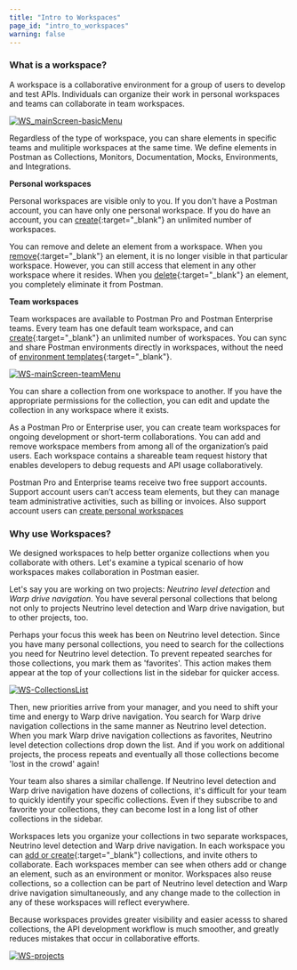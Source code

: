 ```yaml
---
title: "Intro to Workspaces"
page_id: "intro_to_workspaces"
warning: false
---
```



### What is a workspace?

A workspace is a collaborative environment for a group of users to develop and test APIs. Individuals can organize their work in personal workspaces and teams can collaborate in team workspaces. 

[![WS_mainScreen-basicMenu](https://s3.amazonaws.com/postman-static-getpostman-com/postman-docs/WS-mainScreen-basicMenu.png)](https://s3.amazonaws.com/postman-static-getpostman-com/postman-docs/WS-mainScreen-basicMenu.png)

Regardless of the type of workspace, you can share elements in specific teams and mulitiple workspaces at the same time. We define elements in Postman as Collections, Monitors, Documentation, Mocks, Environments, and Integrations.

**Personal workspaces**

Personal workspaces are visible only to you. If you don't have a Postman account, you can have only one personal workspace. If you do have an account, you can [create](/docs/postman/workspaces/creating_workspaces){:target="_blank"} an unlimited number of workspaces.

You can remove and delete an element from a workspace. When you [remove](/docs/postman/workspaces/using_workspaces){:target="_blank"} an element, it is no longer visible in that particular workspace. However, you can still access that element in any other workspace where it resides. When you [delete](/docs/postman/workspaces/using_workspaces){:target="_blank"} an element, you completely eliminate it from Postman. 


**Team workspaces**

Team workspaces are available to Postman Pro and Postman Enterprise teams. Every team has one default team workspace, and can [create](/docs/postman/workspaces/creating_workspaces){:target="_blank"} an unlimited number of workspaces. You can sync and share Postman environments directly in workspaces, without the need of [environment templates](/docs/postman/api_documentation/environments_and_environment_templates){:target="_blank"}.

[![WS-mainScreen-teamMenu](https://s3.amazonaws.com/postman-static-getpostman-com/postman-docs/WS-mainScreen-teamenu.png)](https://s3.amazonaws.com/postman-static-getpostman-com/postman-docs/WS-mainScreen-teamenu.png)

You can share a collection from one workspace to another. If you have the appropriate permissions for the collection, you can edit and update the collection in any workspace where it exists.

As a Postman Pro or Enterprise user, you can create team workspaces for ongoing development or short-term collaborations. You can add and remove workspace members from among all of the organization’s paid users. Each workspace contains a shareable team request history that enables developers to debug requests and API usage collaboratively.

Postman Pro and Enterprise teams receive two free support accounts. Support account users can’t access team elements, but they can manage team administrative activities, such as billing or invoices. Also support account users can [create personal workspaces]()



### Why use Workspaces?

We designed workspaces to help better organize collections when you collaborate with others. Let's examine a typical scenario of how workspaces makes collaboration in Postman easier.

Let's say you are working on two projects: _Neutrino level detection_ and _Warp drive navigation_. You have several personal collections that belong not only to projects Neutrino level detection and Warp drive navigation, but to other projects, too. 

Perhaps your focus this week has been on Neutrino level detection. Since you have many personal collections, you need to search for the collections you need for Neutrino level detection. To prevent repeated searches for those collections, you mark them as 'favorites'. This action makes them appear at the top of your collections list in the sidebar for quicker access.

[![WS-CollectionsList](https://s3.amazonaws.com/postman-static-getpostman-com/postman-docs/WS-listCollections-main2.png)](hhttps://s3.amazonaws.com/postman-static-getpostman-com/postman-docs/WS-listCollections-main2.png)

Then, new priorities arrive from your manager, and you need to shift your time and energy to Warp drive navigation. You search for Warp drive navigation collections in the same manner as Neutrino level detection. When you mark Warp drive navigation collections as favorites, Neutrino level detection collections drop down the list. And if you work on additional projects, the process repeats and eventually all those collections become 'lost in the crowd' again!

Your team also shares a similar challenge. If Neutrino level detection and Warp drive navigation have dozens of collections, it's difficult for your team to quickly identify your specific collections. Even if they subscribe to and favorite your collections, they can become lost in a long list of other collections in the sidebar.

Workspaces lets you organize your collections in two separate workspaces, Neutrino level detection and Warp drive navigation. In each workspace you can [add or create](/docs/postman/workspaces/creating_workspaces){:target="_blank"} collections, and invite others to collaborate. Each workspaces member can see when others add or change an element, such as an environment or monitor. Workspaces also reuse collections, so a collection can be part of Neutrino level detection and Warp drive navigation simultaneously, and any change made to the collection in any of these workspaces will reflect everywhere.

Because workspaces provides greater visibility and easier acesss to shared collections, the API development workflow is much smoother, and greatly reduces mistakes that occur in collaborative efforts. 

[![WS-projects](https://s3.amazonaws.com/postman-static-getpostman-com/postman-docs/WS-team-view.png)](https://s3.amazonaws.com/postman-static-getpostman-com/postman-docs/WS-team-view.png)


















 

